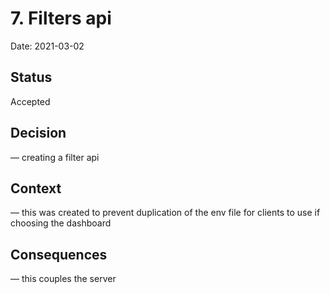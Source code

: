 # 7. Filters api

Date: 2021-03-02

## Status

Accepted

## Decision 

— creating a filter api

## Context 

— this was created to prevent duplication of the env file for clients to use if choosing the dashboard

## Consequences 

— this couples the server

